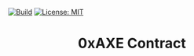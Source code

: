 [![Build](https://github.com/0xAXE/axe/actions/workflows/contract.yml/badge.svg)](https://github.com/0xAXE/axe/actions/workflows/contract.yml) [![License: MIT](https://img.shields.io/badge/License-MIT-yellow.svg)](https://opensource.org/licenses/MIT)

<h1 align="center"> 0xAXE Contract</h1>





